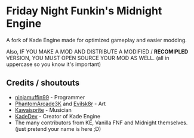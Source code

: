 # Friday Night Funkin's Midnight Engine

A fork of Kade Engine made for optimized gameplay and easier modding.

Also, IF YOU MAKE A MOD AND DISTRIBUTE A MODIFIED / **RECOMIPLED** VERSION, YOU MUST OPEN SOURCE YOUR MOD AS WELL. (all in uppercase so you know it's important)

## Credits / shoutouts

- [ninjamuffin99](https://twitter.com/ninja_muffin99) - Programmer
- [PhantomArcade3K](https://twitter.com/phantomarcade3k) and [Evilsk8r](https://twitter.com/evilsk8r) - Art
- [Kawaisprite](https://twitter.com/kawaisprite) - Musician
- [KadeDev](https://twitter.com/KadeDeveloper) - Creator of Kade Engine
- The many contributors from KE, Vanilla FNF and Midnight themselves. (just pretend your name is here ;D)
